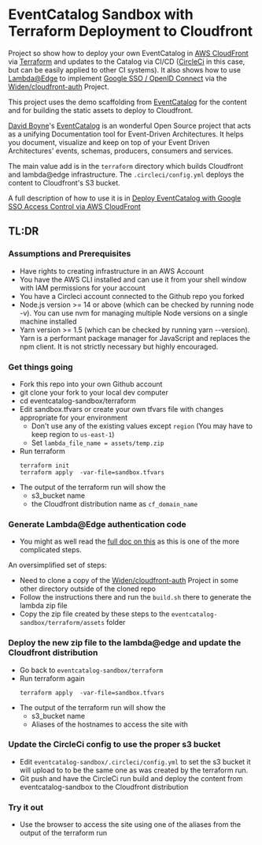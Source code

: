 # EventCatalog Sandbox with Terraform Deployment to Cloudfront

Project so show how to deploy your own EventCatalog in [AWS CloudFront](https://aws.amazon.com/cloudfront/) via [Terraform](https://www.terraform.io) and updates to the Catalog via CI/CD ([CircleCi](http://www.circleci.com) in this case, but can be easily applied to other CI systems). It also shows how to use [Lambda@Edge](https://aws.amazon.com/lambda/edge/) to implement [Google SSO  / OpenID Connect](https://developers.google.com/identity/protocols/oauth2/openid-connect) via the [Widen/cloudfront-auth](https://github.com/Widen/cloudfront-auth) Project.

This project uses the demo scaffolding from  [EventCatalog](https://www.eventcatalog.dev) for the content and for building the static assets to deploy to Cloudfront.

[David Boyne](https://www.boyney.io)'s [EventCatalog](https://www.eventcatalog.dev) is an wonderful Open Source project that acts as a unifying Documentation tool for Event-Driven Architectures. It helps you document, visualize and keep on top of your Event Driven Architectures' events, schemas, producers, consumers and services.

The main value add is in the `terraform` directory which builds Cloudfront and lambda@edge infrastructure. The  `.circleci/config.yml` deploys the content to Cloudfront's S3 bucket.

A full description of how to use it is in [Deploy EventCatalog with Google SSO Access Control via AWS CloudFront](doc/deploy-eventcatalog-with-cloudfront-and-sso.md)

## TL:DR

### Assumptions and Prerequisites

* Have rights to creating infrastructure in an AWS Account
* You have the AWS CLI installed and can use it from your shell window with IAM permissions for your account
* You have a Circleci account connected to the Github repo you forked
* Node.js version >= 14 or above (which can be checked by running node -v). You can use nvm for managing multiple Node versions on a single machine installed
* Yarn version >= 1.5 (which can be checked by running yarn --version). Yarn is a performant package manager for JavaScript and replaces the npm client. It is not strictly necessary but highly encouraged.

### Get things going
* Fork this repo into your own Github account
* git clone your fork to your local dev computer
* cd eventcatalog-sandbox/terraform
* Edit sandbox.tfvars or create your own tfvars file with changes appropriate for your environment
  * Don't use any of the existing values except `region` (You may have to keep region to `us-east-1`)
  * Set `lambda_file_name = assets/temp.zip`
* Run terraform
    ``` shell
    terraform init
    terraform apply  -var-file=sandbox.tfvars
    ```
* The output of the terraform run will show the
  * s3_bucket name
  * the Cloudfront distribution name as `cf_domain_name`

### Generate Lambda@Edge authentication code
* You might as well read the [full doc on this](doc/deploy-eventcatalog-with-cloudfront-and-sso.md#build-the-lambdaedge-code-with-widencloudfront-auth) as this is one of the more complicated steps.

An oversimplified set of steps:

* Need to clone a copy of the [Widen/cloudfront-auth](https://github.com/Widen/cloudfront-auth) Project
in some other directory outside of the cloned repo
* Follow the instructions there and run the `build.sh` there to generate the lambda zip file
* Copy the zip file created by these steps to the `eventcatalog-sandbox/terraform/assets` folder

### Deploy the new zip file to the lambda@edge and update the Cloudfront distribution
* Go back to `eventcatalog-sandbox/terraform`
* Run terraform again
    ``` shell
    terraform apply  -var-file=sandbox.tfvars
    ```
* The output of the terraform run will show the
  * s3_bucket name
  * Aliases of the hostnames to access the site with
  
### Update the CircleCi config to use the proper s3 bucket
* Edit `eventcatalog-sandbox/.circleci/config.yml` to set the s3 bucket it will upload to to be the same one as was created by the terraform run.
* Git push and have the CircleCi run build and deploy the content from eventcatalog-sandbox to the Cloudfront distribution

### Try it out
* Use the browser to access the site using one of the aliases from the output of the terraform run 
